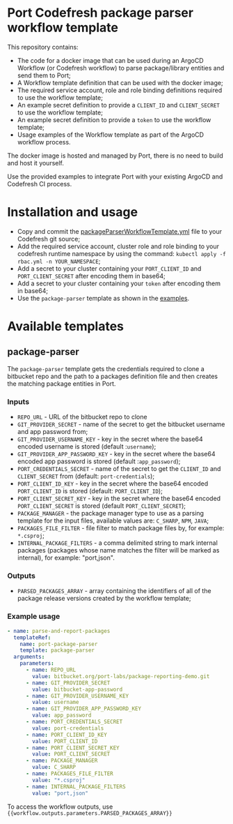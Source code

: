 # Port Codefresh package parser workflow template

This repository contains:

- The code for a docker image that can be used during an ArgoCD Workflow (or Codefresh workflow) to parse package/library entities and send them to Port;
- A Workflow template definition that can be used with the docker image;
- The required service account, role and role binding definitions required to use the workflow template;
- An example secret definition to provide a `CLIENT_ID` and `CLIENT_SECRET` to use the workflow template;
- An example secret definition to provide a `token` to use the workflow template;
- Usage examples of the Workflow template as part of the ArgoCD workflow process.

The docker image is hosted and managed by Port, there is no need to build and host it yourself.

Use the provided examples to integrate Port with your existing ArgoCD and Codefresh CI process.

# Installation and usage

- Copy and commit the [packageParserWorkflowTemplate.yml](./packageParserWorkflowTemplate.yml) file to your Codefresh git source;
- Add the required service account, cluster role and role binding to your codefresh runtime namespace by using the command: `kubectl apply -f rbac.yml -n YOUR_NAMESPACE`;
- Add a secret to your cluster containing your `PORT_CLIENT_ID` and `PORT_CLIENT_SECRET` after encoding them in base64;
- Add a secret to your cluster containing your `token` after encoding them in base64;
- Use the `package-parser` template as shown in the [examples](./examples/).

# Available templates

## package-parser

The `package-parser` template gets the credentials required to clone a bitbucket repo and the path to a packages definition file and then creates the matching package entities in Port.

### Inputs

- `REPO_URL` - URL of the bitbucket repo to clone
- `GIT_PROVIDER_SECRET` - name of the secret to get the bitbucket username and app password from;
- `GIT_PROVIDER_USERNAME_KEY` - key in the secret where the base64 encoded username is stored (default :`username`);
- `GIT_PROVIDER_APP_PASSWORD_KEY` - key in the secret where the base64 encoded app password is stored (default :`app_password`);
- `PORT_CREDENTIALS_SECRET` - name of the secret to get the `CLIENT_ID` and `CLIENT_SECRET` from (default: `port-credentials`);
- `PORT_CLIENT_ID_KEY` - key in the secret where the base64 encoded `PORT_CLIENT_ID` is stored (default: `PORT_CLIENT_ID`);
- `PORT_CLIENT_SECRET_KEY` - key in the secret where the base64 encoded `PORT_CLIENT_SECRET` is stored (default `PORT_CLIENT_SECRET`);
- `PACKAGE_MANAGER` - the package manager type to use as a parsing template for the input files, available values are: `C_SHARP`, `NPM`, `JAVA`;
- `PACKAGES_FILE_FILTER` - file filter to match package files by, for example: `*.csproj`;
- `INTERNAL_PACKAGE_FILTERS` - a comma delimited string to mark internal packages (packages whose name matches the filter will be marked as internal), for example: "port,json".

### Outputs

- `PARSED_PACKAGES_ARRAY` - array containing the identifiers of all of the package release versions created by the workflow template;

### Example usage

```yaml
- name: parse-and-report-packages
  templateRef:
    name: port-package-parser
    template: package-parser
  arguments:
    parameters:
      - name: REPO_URL
        value: bitbucket.org/port-labs/package-reporting-demo.git
      - name: GIT_PROVIDER_SECRET
        value: bitbucket-app-password
      - name: GIT_PROVIDER_USERNAME_KEY
        value: username
      - name: GIT_PROVIDER_APP_PASSWORD_KEY
        value: app_password
      - name: PORT_CREDENTIALS_SECRET
        value: port-credentials
      - name: PORT_CLIENT_ID_KEY
        value: PORT_CLIENT_ID
      - name: PORT_CLIENT_SECRET_KEY
        value: PORT_CLIENT_SECRET
      - name: PACKAGE_MANAGER
        value: C_SHARP
      - name: PACKAGES_FILE_FILTER
        value: "*.csproj"
      - name: INTERNAL_PACKAGE_FILTERS
        value: "port,json"
```

To access the workflow outputs, use `{{workflow.outputs.parameters.PARSED_PACKAGES_ARRAY}}`
